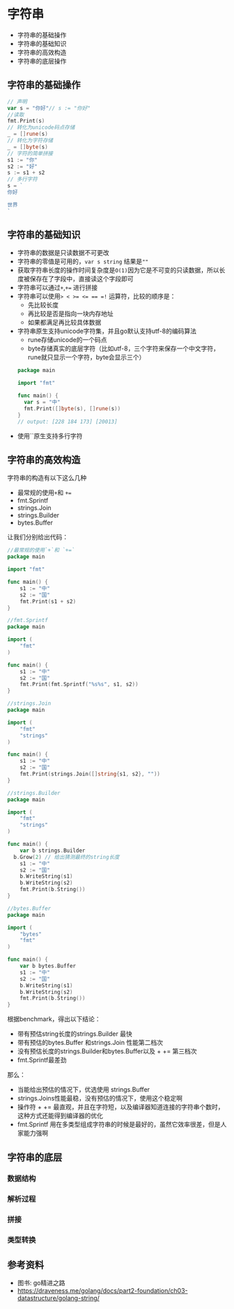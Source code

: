 # 字符串
- 字符串的基础操作
- 字符串的基础知识
- 字符串的高效构造
- 字符串的底层操作
## 字符串的基础操作
```go
// 声明
var s = "你好"// s := "你好"
//读取
fmt.Print(s)
// 转化为unicode码点存储
_ = []rune(s)
// 转化为字符存储
_ = []byte(s)
// 字符的简单拼接
s1 := "你"
s2 := "好"
s := s1 + s2
// 多行字符
s = `
你好

世界
`
```
## 字符串的基础知识
- 字符串的数据是只读数据不可更改
- 字符串的零值是可用的，`var s string` 结果是`""`
- 获取字符串长度的操作时间复杂度是`O(1)`因为它是不可变的只读数据，所以长度被保存在了字段中，直接读这个字段即可
- 字符串可以通过`+`,`+=` 进行拼接
- 字符串可以使用`> < >= <= == =!` 运算符，比较的顺序是：
  - 先比较长度
  - 再比较是否是指向一块内存地址
  - 如果都满足再比较具体数据
- 字符串原生支持unicode字符集，并且go默认支持utf-8的编码算法
  - rune存储unicode的一个码点
  - byte存储真实的底层字符（比如utf-8，三个字符来保存一个中文字符，rune就只显示一个字符，byte会显示三个）
  ```go
  package main

  import "fmt"

  func main() {
    var s = "中"
    fmt.Print([]byte(s), []rune(s))
  }
  // output: [228 184 173] [20013]
  ```
- 使用``原生支持多行字符
## 字符串的高效构造
字符串的构造有以下这么几种
- 最常规的使用`+`和 `+=`
- fmt.Sprintf
- strings.Join
- strings.Builder
- bytes.Buffer

让我们分别给出代码：
```go
//最常规的使用`+`和 `+=`
package main

import "fmt"

func main() {
	s1 := "中"
	s2 := "国"
	fmt.Print(s1 + s2)
}
```
```go
//fmt.Sprintf
package main

import (
	"fmt"
)

func main() {
	s1 := "中"
	s2 := "国"
	fmt.Print(fmt.Sprintf("%s%s", s1, s2))
}
```
```go
//strings.Join
package main

import (
	"fmt"
	"strings"
)

func main() {
	s1 := "中"
	s2 := "国"
	fmt.Print(strings.Join([]string{s1, s2}, ""))
}
```
```go
//strings.Builder
package main

import (
	"fmt"
	"strings"
)

func main() {
	var b strings.Builder
  b.Grow(2) // 给出猜测最终的string长度
	s1 := "中"
	s2 := "国"
	b.WriteString(s1)
	b.WriteString(s2)
	fmt.Print(b.String())
}
```
```go
//bytes.Buffer
package main

import (
	"bytes"
	"fmt"
)

func main() {
	var b bytes.Buffer
	s1 := "中"
	s2 := "国"
	b.WriteString(s1)
	b.WriteString(s2)
	fmt.Print(b.String())
}
```
根据benchmark，得出以下结论：
- 带有预估string长度的strings.Builder 最快
- 带有预估的bytes.Buffer 和strings.Join 性能第二档次
- 没有预估长度的strings.Builder和bytes.Buffer以及 + += 第三档次
- fmt.Sprintf最差劲

那么：

- 当能给出预估的情况下，优选使用 strings.Buffer
- strings.Joins性能最稳，没有预估的情况下，使用这个稳定啊
- 操作符 + += 最直观，并且在字符短，以及编译器知道连接的字符串个数时，这种方式还能得到编译器的优化
- fmt.Sprintf 用在多类型组成字符串的时候是最好的，虽然它效率很差，但是人家能力强啊
## 字符串的底层
### 数据结构
### 解析过程
### 拼接
### 类型转换

## 参考资料
- 图书: go精进之路
- https://draveness.me/golang/docs/part2-foundation/ch03-datastructure/golang-string/